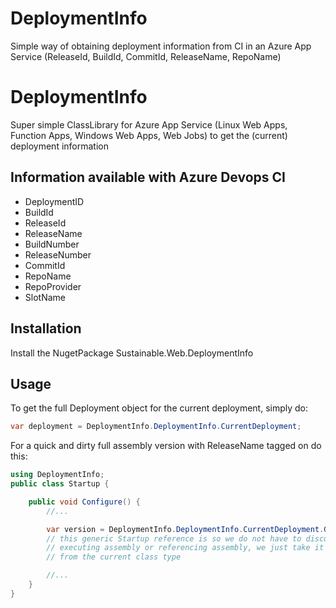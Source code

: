# DeploymentInfo
Simple way of obtaining deployment information from CI in an Azure App Service (ReleaseId, BuildId, CommitId, ReleaseName, RepoName)



# DeploymentInfo
Super simple ClassLibrary for Azure App Service (Linux Web Apps, Function Apps, Windows Web Apps, Web Jobs) to get the (current) deployment information

## Information available with Azure Devops CI

* DeploymentID
* BuildId
* ReleaseId
* ReleaseName
* BuildNumber
* ReleaseNumber
* CommitId
* RepoName
* RepoProvider
* SlotName

## Installation

Install the NugetPackage Sustainable.Web.DeploymentInfo

## Usage

To get the full Deployment object for the current deployment, simply do:

```csharp
var deployment = DeploymentInfo.DeploymentInfo.CurrentDeployment;
```

For a quick and dirty full assembly version with ReleaseName tagged on do this:

```csharp
using DeploymentInfo;
public class Startup {

    public void Configure() {
        //...

        var version = DeploymentInfo.DeploymentInfo.CurrentDeployment.GetFullAzureDeploymentVersion<Startup>();
        // this generic Startup reference is so we do not have to discuss the 
        // executing assembly or referencing assembly, we just take it 
        // from the current class type

        //...
    }
}
```